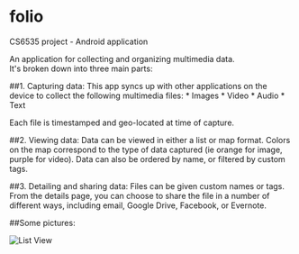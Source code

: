 # folio
CS6535 project - Android application

An application for collecting and organizing multimedia data.  
It's broken down into three main parts:

##1. Capturing data:
  This app syncs up with other applications on the device to collect the following multimedia files:
	* Images
	* Video
	* Audio
	* Text

  Each file is timestamped and geo-located at time of capture.

##2. Viewing data:
  Data can be viewed in either a list or map format.  Colors on the map correspond to the type of data captured (ie orange for image, purple for video).  Data can also be ordered by name, or filtered by custom tags.

##3. Detailing and sharing data:
  Files can be given custom names or tags.  From the details page, you can choose to share the file in a number of different ways, including email, Google Drive, Facebook, or Evernote.

##Some pictures:

 ![List View](/../../blob/screenshots/screnshots/listview.png?raw=true "List View") 
